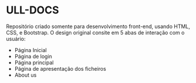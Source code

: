 # ULL-DOCS
Repositório criado somente para desenvolvimento front-end, usando HTML, CSS, e Bootstrap.
O design original consite em 5 abas de interação com o usuário:

 - Página Inicial
 - Página de login
 - Página principal
 - Página de apresentação dos ficheiros
 - About us

